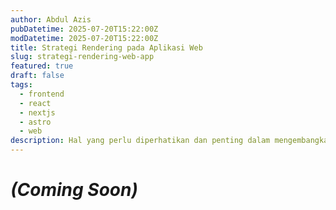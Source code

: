 ```yaml
---
author: Abdul Azis
pubDatetime: 2025-07-20T15:22:00Z
modDatetime: 2025-07-20T15:22:00Z
title: Strategi Rendering pada Aplikasi Web
slug: strategi-rendering-web-app
featured: true
draft: false
tags:
  - frontend
  - react
  - nextjs
  - astro
  - web
description: Hal yang perlu diperhatikan dan penting dalam mengembangkan sebuah aplikasi web
---
```


# _(Coming Soon)_
